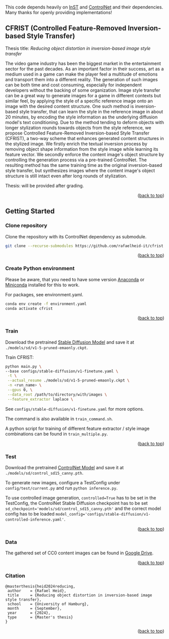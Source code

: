 <div id="top"></div>
<!--
*** Thanks for checking out the Best-README-Template. If you have a suggestion
*** that would make this better, please fork the repo and create a pull request
*** or simply open an issue with the tag "enhancement".
*** Don't forget to give the project a star!
*** Thanks again! Now go create something AMAZING! :D
-->



<!-- PROJECT SHIELDS -->
<!--
*** I'm using markdown "reference style" links for readability.
*** Reference links are enclosed in brackets [ ] instead of parentheses ( ).
*** See the bottom of this document for the declaration of the reference variables
*** for contributors-url, forks-url, etc. This is an optional, concise syntax you may use.
*** https://www.markdownguide.org/basic-syntax/#reference-style-links
-->
<!-- [![Contributors][contributors-shield]][contributors-url]
[![Forks][forks-shield]][forks-url]
[![Stargazers][stars-shield]][stars-url]
[![Issues][issues-shield]][issues-url]
[![MIT License][license-shield]][license-url]
[![LinkedIn][linkedin-shield]][linkedin-url] -->



<!-- PROJECT LOGO -->
<br />
<!-- <div align="center">
  <a href="https://github.com/othneildrew/Best-README-Template">
    <img src="images/logo.png" alt="Logo" width="80" height="80">
  </a>

  <h3 align="center">Best-README-Template</h3>

  <p align="center">
    An awesome README template to jumpstart your projects!
    <br />
    <a href="https://github.com/othneildrew/Best-README-Template"><strong>Explore the docs »</strong></a>
    <br />
    <br />
    <a href="https://github.com/othneildrew/Best-README-Template">View Demo</a>
    ·
    <a href="https://github.com/othneildrew/Best-README-Template/issues">Report Bug</a>
    ·
    <a href="https://github.com/othneildrew/Best-README-Template/issues">Request Feature</a>
  </p>
</div> -->



<!-- TABLE OF CONTENTS -->
<!-- <details>
  <summary>Table of Contents</summary>
  <ol>
    <li>
      <a href="#about-the-project">CAST</a>
      <ul>
        <li><a href="#built-with">Built With</a></li>
      </ul>
    </li>
    <li>
      <a href="#getting-started">Getting Started</a>
      <ul>
        <li><a href="#prerequisites">Prerequisites</a></li>
        <li><a href="#installation">Installation</a></li>
      </ul>
    </li>
    <li><a href="#usage">Usage</a></li>
    <li><a href="#roadmap">Roadmap</a></li>
    <li><a href="#contributing">Contributing</a></li>
    <li><a href="#license">License</a></li>
    <li><a href="#contact">Contact</a></li>
    <li><a href="#acknowledgments">Acknowledgments</a></li>
  </ol>
</details> -->

This code depends heavily on [InST](https://github.com/zyxElsa/InST) and [ControlNet](https://github.com/lllyasviel/ControlNet) and their dependencies. Many thanks for openly providing implementations!

<!-- ABOUT THE PROJECT -->
## CFRIST (Controlled Feature-Removed Inversion-based Style Transfer)
Thesis title: _Reducing object distortion in inversion-based image style transfer_

<!-- ![teaser](./Images/teaser.png) -->
<!--![teaser](./Images/teaser.png)-->

The video game industry has been the biggest market in the entertainment sector for the past decades. As an important factor in their success, art as a medium used in a game can make the player feel a multitude of emotions and transport them into a different reality. The generation of such images can be both time and cost consuming, especially for independent developers without the backing of some organization. Image style transfer can be a great way to generate images for a game in different contexts but similar feel, by applying the style of a specific reference image onto an image with the desired content structure. One such method is inversion-based style transfer, that can learn the style in the reference image in about 20 minutes, by encoding the style information as the underlying diffusion model's text conditioning. Due to the method tending to deform objects with longer stylization rounds towards objects from the style reference, we propose Controlled Feature-Removed Inversion-based Style Transfer (CFRIST), a two-way scheme that enhances generated content structures in the stylized image. We firstly enrich the textual inversion process by removing object shape information from the style image while learning its feature vector. We secondly enforce the content image's object structure by controlling the generation process via a pre-trained ControlNet. The resulting method has the same training time as the original inversion-based style transfer, but synthesizes images where the content image's object structure is still intact even after long rounds of stylization.

Thesis: will be provided after grading.
<p align="right">(<a href="#top">back to top</a>)</p>

<!-- ### Built With -->
<!-- 
This section should list any major frameworks/libraries used to bootstrap your project. Leave any add-ons/plugins for the acknowledgements section. Here are a few examples.

* [Next.js](https://nextjs.org/)
* [React.js](https://reactjs.org/)
* [Vue.js](https://vuejs.org/)
* [Angular](https://angular.io/)
* [Svelte](https://svelte.dev/)
* [Laravel](https://laravel.com)
* [Bootstrap](https://getbootstrap.com)
* [JQuery](https://jquery.com)

<p align="right">(<a href="#top">back to top</a>)</p>
 -->


<!-- GETTING STARTED -->
## Getting Started

### Clone repository

   Clone the repository with its ControlNet dependency as submodule.
   ```sh
   git clone --recurse-submodules https://github.com/rafaelheid-it/cfrist.git
   ```

<p align="right">(<a href="#top">back to top</a>)</p>

### Create Python environment
Please be aware, that you need to have some version [Anaconda](https://www.anaconda.com/) or [Miniconda](https://docs.anaconda.com/miniconda/miniconda-install/) installed for this to work.

For packages, see environment.yaml.

  ```sh
  conda env create -f environment.yaml
  conda activate cfrist
  ```

<p align="right">(<a href="#top">back to top</a>)</p>

### Train
  Download the pretrained [Stable Diffusion Model](https://huggingface.co/benjamin-paine/stable-diffusion-v1-5) and save it at `./models/sd/v1-5-pruned-emaonly.ckpt`.

   Train CFRIST:
   ```sh
   python main.py \
   --base configs/stable-diffusion/v1-finetune.yaml \
    -t \
    --actual_resume ./models/sd/v1-5-pruned-emaonly.ckpt \
    -n <run_name> \
    --gpus 0, \
    --data_root /path/to/directory/with/images \
    --feature_extractor laplace \
   ```
   
   See `configs/stable-diffusion/v1-finetune.yaml` for more options.

   The command is also available in `train_command.sh`.

   A python script for training of different feature extractor / style image combinations can be found in `train_multiple.py`.

   
<p align="right">(<a href="#top">back to top</a>)</p>

### Test

Download the pretrained [ControlNet Model](https://huggingface.co/lllyasviel/sd-controlnet-canny) and save it at `./models/sd/control_sd15_canny.pth`.

   To generate new images, configure a TestConfig under `config/test/current.py` and run `python inference.py`.
   
   To use controlled image generation, `controlled=True` has to be set in the TestConfig, the ControlNet Stable Diffusion checkpoint has to be set `sd_checkpoint='models/sd/control_sd15_canny.pth'` and the correct model config has to be loaded `model_config='configs/stable-diffusion/v1-controlled-inference.yaml'`.
   
<p align="right">(<a href="#top">back to top</a>)</p>

### Data

The gathered set of CC0 content images can be found in [Google Drive](https://drive.google.com/drive/folders/1BfK9FJYw8GjKDI1jalKz-ZXriVC0VNpM?usp=drive_link).

<p align="right">(<a href="#top">back to top</a>)</p>

### Citation
   
   ```
   @masterthesis{heid2024reducing,
    author    = {Rafael Heid},
    title     = {Reducing object distortion in inversion-based image style transfer},
    school    = {University of Hamburg},
    month     = {September},
    year      = {2024},
    type      = {Master's thesis}
}
   ```
   
<p align="right">(<a href="#top">back to top</a>)</p>



<!-- 
<!-- USAGE EXAMPLES -->
<!-- ## Usage

Use this space to show useful examples of how a project can be used. Additional screenshots, code examples and demos work well in this space. You may also link to more resources.

_For more examples, please refer to the [Documentation](https://example.com)_

<p align="right">(<a href="#top">back to top</a>)</p> -->



<!-- ROADMAP -->
<!-- ## Roadmap

- [x] Add Changelog
- [x] Add back to top links
- [ ] Add Additional Templates w/ Examples
- [ ] Add "components" document to easily copy & paste sections of the readme
- [ ] Multi-language Support
    - [ ] Chinese
    - [ ] Spanish

See the [open issues](https://github.com/othneildrew/Best-README-Template/issues) for a full list of proposed features (and known issues).

<p align="right">(<a href="#top">back to top</a>)</p> -->



<!-- CONTRIBUTING -->
<!-- ## Contributing -->

<!-- Contributions are what make the open source community such an amazing place to learn, inspire, and create. Any contributions you make are **greatly appreciated**.

If you have a suggestion that would make this better, please fork the repo and create a pull request. You can also simply open an issue with the tag "enhancement".
Don't forget to give the project a star! Thanks again!

1. Fork the Project
2. Create your Feature Branch (`git checkout -b feature/AmazingFeature`)
3. Commit your Changes (`git commit -m 'Add some AmazingFeature'`)
4. Push to the Branch (`git push origin feature/AmazingFeature`)
5. Open a Pull Request
 -->
<!-- <p align="right">(<a href="#top">back to top</a>)</p> -->




<!-- LICENSE -->
<!-- ## License -->
<!-- 
Distributed under the MIT License. See `LICENSE.txt` for more information.
 -->
<!-- <p align="right">(<a href="#top">back to top</a>)</p> -->



<!-- CONTACT -->


<!-- 
Your Name - [@your_twitter](https://twitter.com/your_username) - email@example.com

Project Link: [https://github.com/your_username/repo_name](https://github.com/your_username/repo_name)
 -->



<!-- ACKNOWLEDGMENTS -->
<!-- ## Acknowledgments -->
<!-- 
Use this space to list resources you find helpful and would like to give credit to. I've included a few of my favorites to kick things off!

* [Choose an Open Source License](https://choosealicense.com)
* [GitHub Emoji Cheat Sheet](https://www.webpagefx.com/tools/emoji-cheat-sheet)
* [Malven's Flexbox Cheatsheet](https://flexbox.malven.co/)
* [Malven's Grid Cheatsheet](https://grid.malven.co/)
* [Img Shields](https://shields.io)
* [GitHub Pages](https://pages.github.com)
* [Font Awesome](https://fontawesome.com)
* [React Icons](https://react-icons.github.io/react-icons/search) -->

<!-- <p align="right">(<a href="#top">back to top</a>)</p> -->



<!-- MARKDOWN LINKS & IMAGES -->
<!-- https://www.markdownguide.org/basic-syntax/#reference-style-links -->
[contributors-shield]: https://img.shields.io/github/contributors/othneildrew/Best-README-Template.svg?style=for-the-badge
[contributors-url]: https://github.com/othneildrew/Best-README-Template/graphs/contributors
[forks-shield]: https://img.shields.io/github/forks/othneildrew/Best-README-Template.svg?style=for-the-badge
[forks-url]: https://github.com/othneildrew/Best-README-Template/network/members
[stars-shield]: https://img.shields.io/github/stars/othneildrew/Best-README-Template.svg?style=for-the-badge
[stars-url]: https://github.com/othneildrew/Best-README-Template/stargazers
[issues-shield]: https://img.shields.io/github/issues/othneildrew/Best-README-Template.svg?style=for-the-badge
[issues-url]: https://github.com/othneildrew/Best-README-Template/issues
[license-shield]: https://img.shields.io/github/license/othneildrew/Best-README-Template.svg?style=for-the-badge
[license-url]: https://github.com/othneildrew/Best-README-Template/blob/master/LICENSE.txt
[linkedin-shield]: https://img.shields.io/badge/-LinkedIn-black.svg?style=for-the-badge&logo=linkedin&colorB=555
[linkedin-url]: https://linkedin.com/in/othneildrew
[product-screenshot]: images/screenshot.png
